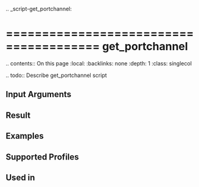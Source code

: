 .. _script-get_portchannel:

=======================================
get_portchannel
=======================================

.. contents:: On this page
    :local:
    :backlinks: none
    :depth: 1
    :class: singlecol

.. todo::
    Describe get_portchannel script

Input Arguments
---------------

Result
------

Examples
--------

Supported Profiles
------------------

Used in
-------
